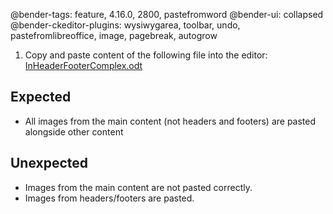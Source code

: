 @bender-tags: feature, 4.16.0, 2800, pastefromword
@bender-ui: collapsed
@bender-ckeditor-plugins: wysiwygarea, toolbar, undo, pastefromlibreoffice, image, pagebreak, autogrow

1. Copy and paste content of the following file into the editor:
[InHeaderFooterComplex.odt](../generated/_fixtures/ImagesExtraction/InHeaderFooterComplex/InHeaderFooterComplex.odt)

## Expected

* All images from the main content (not headers and footers) are pasted alongside other content

## Unexpected

* Images from the main content are not pasted correctly.
* Images from headers/footers are pasted.
